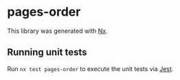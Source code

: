 # pages-order

This library was generated with [Nx](https://nx.dev).

## Running unit tests

Run `nx test pages-order` to execute the unit tests via [Jest](https://jestjs.io).
